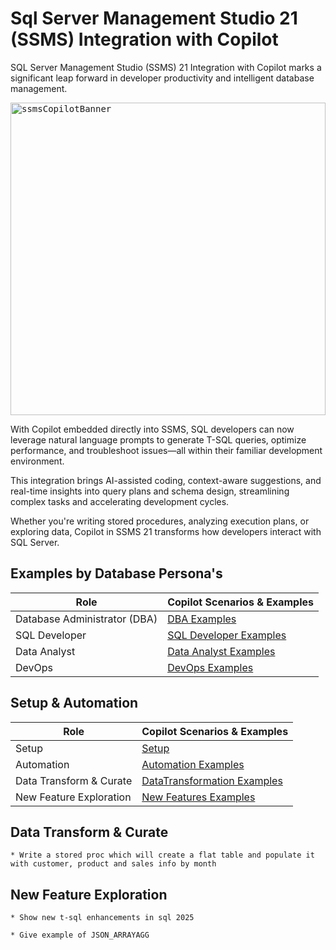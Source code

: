 # Sql Server Management Studio 21 (SSMS) Integration with Copilot

SQL Server Management Studio (SSMS) 21 Integration with Copilot marks a significant leap forward in developer productivity and intelligent database management.

<kbd> 

<picture>
<img width="100%" height="500px" alt="ssmsCopilotBanner" src="https://github.com/user-attachments/assets/6f68e874-6086-4b22-98bd-877dbd94df8c" />
</picture>
</kbd> 
<br/>

With Copilot embedded directly into SSMS, SQL developers can now leverage natural language prompts to generate T-SQL queries, optimize performance, and troubleshoot issues—all within their familiar development environment. 

This integration brings AI-assisted coding, context-aware suggestions, and real-time insights into query plans and schema design, streamlining complex tasks and accelerating development cycles. 

Whether you're writing stored procedures, analyzing execution plans, or exploring data, Copilot in SSMS 21 transforms how developers interact with SQL Server.


## Examples by Database Persona's

| Role                        | Copilot Scenarios & Examples                                                                                   |
|-----------------------------|--------------------------------------------------------------------------------------------|
| Database Administrator (DBA)| [DBA Examples](./1_DBA/README.md)                                                            |
| SQL Developer               | [SQL Developer Examples](./Role_SQL_Developer/README.md)                                         |
| Data Analyst                | [Data Analyst Examples](./Role_Data_Analyst/README.md)                                           |
| DevOps                      | [DevOps Examples](./Role_DevOps/README.md)                                                      

## Setup & Automation
| Role                        | Copilot Scenarios & Examples                                                                                   |
|-----------------------------|--------------------------------------------------------------------------------------------|
| Setup                       | [Setup](./0_Setup/README.md)                                                            |
| Automation                  | [Automation Examples](./Automation/README.md)                                                            |
| Data Transform & Curate     | [DataTransformation Examples](./Role_SQL_Developer/README.md)                                         |
| New Feature Exploration     | [New Features Examples](./Role_Data_Analyst/README.md)                                           


## Data Transform & Curate
	* Write a stored proc which will create a flat table and populate it with customer, product and sales info by month

## New Feature Exploration
	* Show new t-sql enhancements in sql 2025	
	
	* Give example of JSON_ARRAYAGG

